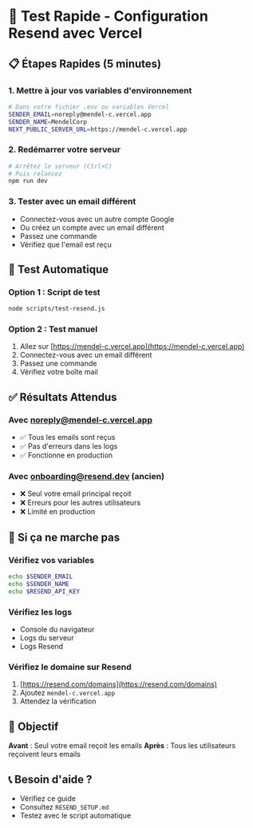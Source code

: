 # 🚀 Test Rapide - Configuration Resend avec Vercel

## 📋 **Étapes Rapides (5 minutes)**

### **1. Mettre à jour vos variables d'environnement**

```bash
# Dans votre fichier .env ou variables Vercel
SENDER_EMAIL=noreply@mendel-c.vercel.app
SENDER_NAME=MendelCorp
NEXT_PUBLIC_SERVER_URL=https://mendel-c.vercel.app
```

### **2. Redémarrer votre serveur**

```bash
# Arrêtez le serveur (Ctrl+C)
# Puis relancez
npm run dev
```

### **3. Tester avec un email différent**

- Connectez-vous avec un autre compte Google
- Ou créez un compte avec un email différent
- Passez une commande
- Vérifiez que l'email est reçu

## 🧪 **Test Automatique**

### **Option 1 : Script de test**

```bash
node scripts/test-resend.js
```

### **Option 2 : Test manuel**

1. Allez sur [https://mendel-c.vercel.app](https://mendel-c.vercel.app)
2. Connectez-vous avec un email différent
3. Passez une commande
4. Vérifiez votre boîte mail

## ✅ **Résultats Attendus**

### **Avec noreply@mendel-c.vercel.app**

- ✅ Tous les emails sont reçus
- ✅ Pas d'erreurs dans les logs
- ✅ Fonctionne en production

### **Avec onboarding@resend.dev (ancien)**

- ❌ Seul votre email principal reçoit
- ❌ Erreurs pour les autres utilisateurs
- ❌ Limité en production

## 🚨 **Si ça ne marche pas**

### **Vérifiez vos variables**

```bash
echo $SENDER_EMAIL
echo $SENDER_NAME
echo $RESEND_API_KEY
```

### **Vérifiez les logs**

- Console du navigateur
- Logs du serveur
- Logs Resend

### **Vérifiez le domaine sur Resend**

1. [https://resend.com/domains](https://resend.com/domains)
2. Ajoutez `mendel-c.vercel.app`
3. Attendez la vérification

## 🎯 **Objectif**

**Avant** : Seul votre email reçoit les emails
**Après** : Tous les utilisateurs reçoivent leurs emails

## 📞 **Besoin d'aide ?**

- Vérifiez ce guide
- Consultez `RESEND_SETUP.md`
- Testez avec le script automatique
